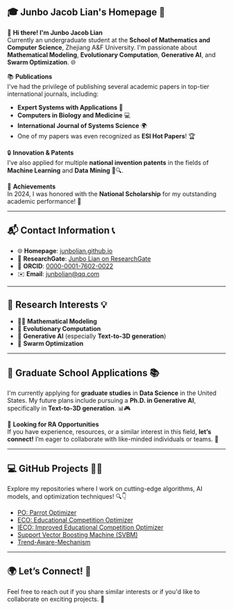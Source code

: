 
## 🎓 Junbo Jacob Lian's Homepage 🌟

👋 **Hi there! I'm Junbo Jacob Lian**  
Currently an undergraduate student at the **School of Mathematics and Computer Science**, Zhejiang A&F University. I'm passionate about **Mathematical Modeling**, **Evolutionary Computation**, **Generative AI**, and **Swarm Optimization**. 🌐

📚 **Publications**  
I've had the privilege of publishing several academic papers in top-tier international journals, including:

- **Expert Systems with Applications** 📘  
- **Computers in Biology and Medicine** 💻  
- **International Journal of Systems Science** 🌍  
- One of my papers was even recognized as **ESI Hot Papers**! 🏆

🔒 **Innovation & Patents**  
I’ve also applied for multiple **national invention patents** in the fields of **Machine Learning** and **Data Mining** 🧠🔍.

🏅 **Achievements**  
In 2024, I was honored with the **National Scholarship** for my outstanding academic performance! 🎉

---

## 📬 Contact Information 📞

- 🌐 **Homepage**: [junbolian.github.io](https://junbolian.github.io/)  
- 📄 **ResearchGate**: [Junbo Lian on ResearchGate](https://www.researchgate.net/profile/Junbo-Lian-2)  
- 🔗 **ORCID**: [0000-0001-7602-0022](https://orcid.org/0000-0001-7602-0022)  
- ✉️ **Email**: [junbolian@qq.com](mailto:junbolian@qq.com)

---

## 🔬 **Research Interests** 💡

- 🧑‍🏫 **Mathematical Modeling**  
- 🤖 **Evolutionary Computation**  
- 🎨 **Generative AI** (especially **Text-to-3D generation**)  
- 🐝 **Swarm Optimization**  

---

## 🎯 **Graduate School Applications** 📚  
I'm currently applying for **graduate studies** in **Data Science** in the United States. My future plans include pursuing a **Ph.D. in Generative AI**, specifically in **Text-to-3D generation**. 📊🎮

🤝 **Looking for RA Opportunities**  
If you have experience, resources, or a similar interest in this field, **let’s connect!** I’m eager to collaborate with like-minded individuals or teams. 🙌

---

## 💻 **GitHub Projects** 👨‍💻

Explore my repositories where I work on cutting-edge algorithms, AI models, and optimization techniques! 🔍👇

- [PO: Parrot Optimizer](https://github.com/JunboLian/PO)
- [ECO: Educational Competition Optimizer](https://github.com/JunboLian/ECO)
- [IECO: Improved Educational Competition Optimizer](https://github.com/JunboLian/IECO)
- [Support Vector Boosting Machine (SVBM)](https://github.com/JunboLian/SVBM)
- [Trend-Aware-Mechanism](https://github.com/JunboLian/Trend-Aware-Mechanism)

---

## 🌍 **Let’s Connect!** 🌟  
Feel free to reach out if you share similar interests or if you'd like to collaborate on exciting projects. 🚀
